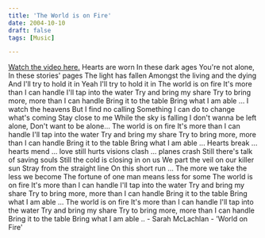 ```yaml
---
title: 'The World is on Fire'
date: 2004-10-10
draft: false
tags: [Music]

---
```


[Watch the video here.](http://www.worldonfire.ca/) Hearts are worn In these dark ages You're not alone, In these stories' pages The light has fallen Amongst the living and the dying And I'll try to hold it in Yeah I'll try to hold it in The world is on fire It's more than I can handle I'll tap into the water Try and bring my share Try to bring more, more than I can handle Bring it to the table Bring what I am able ... I watch the heavens But I find no calling Something I can do to change what's coming Stay close to me While the sky is falling I don't wanna be left alone, Don't want to be alone... The world is on fire It's more than I can handle I'll tap into the water Try and bring my share Try to bring more, more than I can handle Bring it to the table Bring what I am able ... Hearts break ... hearts mend ... love still hurts visions clash ... planes crash Still there's talk of saving souls Still the cold is closing in on us We part the veil on our killer sun Stray from the straight line On this short run ... The more we take the less we become The fortune of one man means less for some The world is on fire It's more than I can handle I'll tap into the water Try and bring my share Try to bring more, more than I can handle Bring it to the table Bring what I am able ... The world is on fire It's more than I can handle I'll tap into the water Try and bring my share Try to bring more, more than I can handle Bring it to the table Bring what I am able .. - Sarah McLachlan - 'World on Fire'